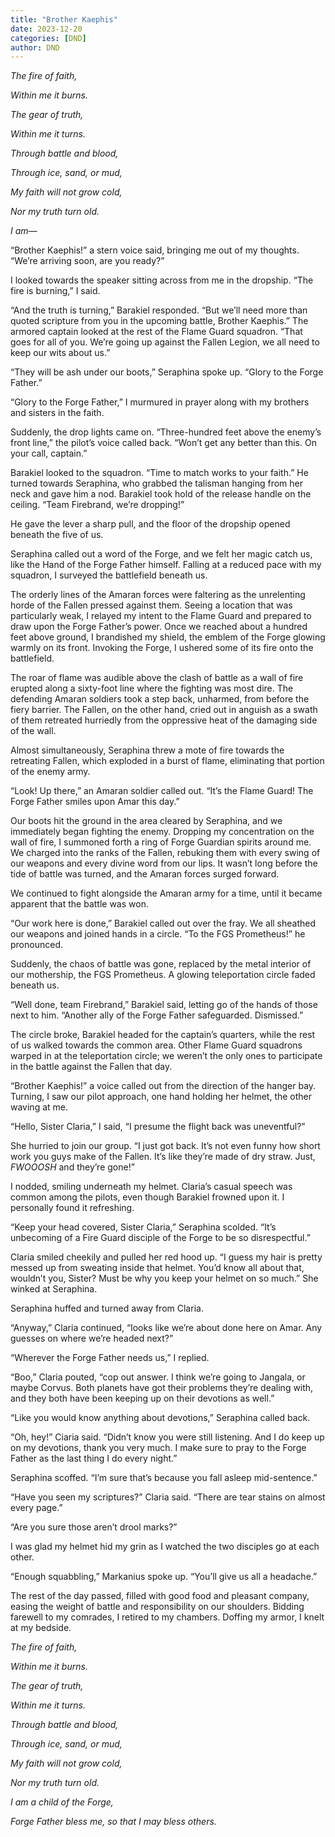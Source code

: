 ```yaml
---
title: "Brother Kaephis"
date: 2023-12-20
categories: [DND]
author: DND
---
```


*The fire of faith,*

*Within me it burns.*

*The gear of truth,*

*Within me it turns.*

*Through battle and blood,*

*Through ice, sand, or mud,*

*My faith will not grow cold,*

*Nor my truth turn old.*

*I am—*

“Brother Kaephis!” a stern voice said, bringing me out of my thoughts. “We’re arriving soon, are you ready?”

I looked towards the speaker sitting across from me in the dropship. “The fire is burning,” I said.

“And the truth is turning,” Barakiel responded. “But we’ll need more than quoted scripture from you in the upcoming battle, Brother Kaephis.” The armored captain looked at the rest of the Flame Guard squadron. “That goes for all of you. We’re going up against the Fallen Legion, we all need to keep our wits about us.”

“They will be ash under our boots,” Seraphina spoke up. “Glory to the Forge Father.”

“Glory to the Forge Father,” I murmured in prayer along with my brothers and sisters in the faith.

Suddenly, the drop lights came on. “Three-hundred feet above the enemy’s front line,” the pilot’s voice called back. “Won’t get any better than this. On your call, captain.”

Barakiel looked to the squadron. “Time to match works to your faith.” He turned towards Seraphina, who grabbed the talisman hanging from her neck and gave him a nod. Barakiel took hold of the release handle on the ceiling. “Team Firebrand, we’re dropping!”

He gave the lever a sharp pull, and the floor of the dropship opened beneath the five of us.

Seraphina called out a word of the Forge, and we felt her magic catch us, like the Hand of the Forge Father himself. Falling at a reduced pace with my squadron, I surveyed the battlefield beneath us.

The orderly lines of the Amaran forces were faltering as the unrelenting horde of the Fallen pressed against them. Seeing a location that was particularly weak, I relayed my intent to the Flame Guard and prepared to draw upon the Forge Father’s power. Once we reached about a hundred feet above ground, I brandished my shield, the emblem of the Forge glowing warmly on its front. Invoking the Forge, I ushered some of its fire onto the battlefield.

The roar of flame was audible above the clash of battle as a wall of fire erupted along a sixty-foot line where the fighting was most dire. The defending Amaran soldiers took a step back, unharmed, from before the fiery barrier. The Fallen, on the other hand, cried out in anguish as a swath of them retreated hurriedly from the oppressive heat of the damaging side of the wall.

Almost simultaneously, Seraphina threw a mote of fire towards the retreating Fallen, which exploded in a burst of flame, eliminating that portion of the enemy army.

“Look! Up there,” an Amaran soldier called out. “It’s the Flame Guard! The Forge Father smiles upon Amar this day.”

Our boots hit the ground in the area cleared by Seraphina, and we immediately began fighting the enemy. Dropping my concentration on the wall of fire, I summoned forth a ring of Forge Guardian spirits around me. We charged into the ranks of the Fallen, rebuking them with every swing of our weapons and every divine word from our lips. It wasn’t long before the tide of battle was turned, and the Amaran forces surged forward.

We continued to fight alongside the Amaran army for a time, until it became apparent that the battle was won.

“Our work here is done,” Barakiel called out over the fray. We all sheathed our weapons and joined hands in a circle. “To the FGS Prometheus!” he pronounced.

Suddenly, the chaos of battle was gone, replaced by the metal interior of our mothership, the FGS Prometheus. A glowing teleportation circle faded beneath us.

“Well done, team Firebrand,” Barakiel said, letting go of the hands of those next to him. “Another ally of the Forge Father safeguarded. Dismissed.”

The circle broke, Barakiel headed for the captain’s quarters, while the rest of us walked towards the common area. Other Flame Guard squadrons warped in at the teleportation circle; we weren’t the only ones to participate in the battle against the Fallen that day.

“Brother Kaephis!” a voice called out from the direction of the hanger bay. Turning, I saw our pilot approach, one hand holding her helmet, the other waving at me.

“Hello, Sister Claria,” I said, “I presume the flight back was uneventful?”

She hurried to join our group. “I just got back. It’s not even funny how short work you guys make of the Fallen. It’s like they’re made of dry straw. Just, *FWOOOSH* and they’re gone!”

I nodded, smiling underneath my helmet. Claria’s casual speech was common among the pilots, even though Barakiel frowned upon it. I personally found it refreshing.

“Keep your head covered, Sister Claria,” Seraphina scolded. “It’s unbecoming of a Fire Guard disciple of the Forge to be so disrespectful.”

Claria smiled cheekily and pulled her red hood up. “I guess my hair is pretty messed up from sweating inside that helmet. You’d know all about that, wouldn’t you, Sister? Must be why you keep your helmet on so much.” She winked at Seraphina.

Seraphina huffed and turned away from Claria.

“Anyway,” Claria continued, “looks like we’re about done here on Amar. Any guesses on where we’re headed next?”

“Wherever the Forge Father needs us,” I replied.

“Boo,” Claria pouted, “cop out answer. I think we’re going to Jangala, or maybe Corvus. Both planets have got their problems they’re dealing with, and they both have been keeping up on their devotions as well.”

“Like you would know anything about devotions,” Seraphina called back.

“Oh, hey!” Ciaria said. “Didn’t know you were still listening. And I do keep up on my devotions, thank you very much. I make sure to pray to the Forge Father as the last thing I do every night.”

Seraphina scoffed. “I’m sure that’s because you fall asleep mid-sentence.”

“Have you seen my scriptures?” Claria said. “There are tear stains on almost every page.”

“Are you sure those aren’t drool marks?”

I was glad my helmet hid my grin as I watched the two disciples go at each other.

“Enough squabbling,” Markanius spoke up. “You’ll give us all a headache.”

The rest of the day passed, filled with good food and pleasant company, easing the weight of battle and responsibility on our shoulders. Bidding farewell to my comrades, I retired to my chambers. Doffing my armor, I knelt at my bedside.

*The fire of faith,*

*Within me it burns.*

*The gear of truth,*

*Within me it turns.*

*Through battle and blood,*

*Through ice, sand, or mud,*

*My faith will not grow cold,*

*Nor my truth turn old.*

*I am a child of the Forge,*

*Forge Father bless me, so that I may bless others.*